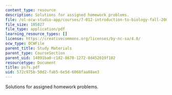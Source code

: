```yaml
---
content_type: resource
description: Solutions for assigned homework problems.
file: /ol-ocw-studio-app/courses/7-012-introduction-to-biology-fall-2004/572c975b50d2fab56e5d6068faa88ae3_ps7s.pdf
file_size: 105027
file_type: application/pdf
learning_resource_types: []
license: https://creativecommons.org/licenses/by-nc-sa/4.0/
ocw_type: OCWFile
parent_title: Study Materials
parent_type: CourseSection
parent_uid: 14091ba0-c182-8670-1272-8d452019f102
resourcetype: Document
title: ps7s.pdf
uid: 572c975b-50d2-fab5-6e5d-6068faa88ae3
---
```

Solutions for assigned homework problems.